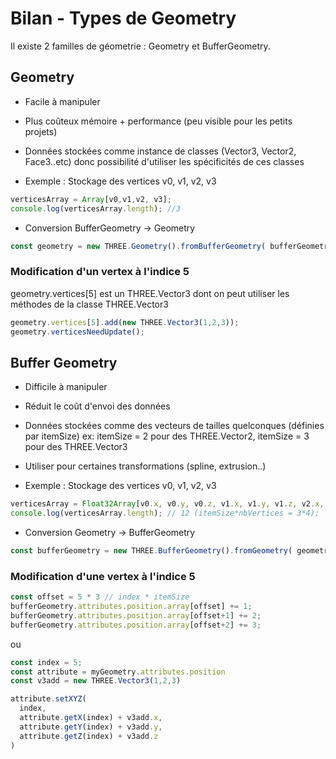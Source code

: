 # Bilan - Types de Geometry

Il existe 2 familles de géometrie : Geometry et BufferGeometry. 

## Geometry 

- Facile à manipuler

- Plus coûteux mémoire + performance (peu visible pour les petits projets)

- Données stockées comme instance de classes (Vector3, Vector2, Face3..etc)
donc possibilité d'utiliser les spécificités de ces classes

- Exemple : Stockage des vertices v0, v1, v2, v3

```javascript
verticesArray = Array[v0,v1,v2, v3]; 
console.log(verticesArray.length); //3  
```

- Conversion BufferGeometry -> Geometry 

```javascript
const geometry = new THREE.Geometry().fromBufferGeometry( bufferGeometry );
```

### Modification d'un vertex à l'indice 5

geometry.vertices[5] est un THREE.Vector3 dont on peut utiliser les méthodes de la classe THREE.Vector3

```javascript
geometry.vertices[5].add(new THREE.Vector3(1,2,3)); 
geometry.verticesNeedUpdate(); 
```

## Buffer Geometry

- Difficile à manipuler 

- Réduit le coût d'envoi des données 

- Données stockées comme des vecteurs de tailles quelconques (définies par itemSize)
ex: itemSize = 2 pour des THREE.Vector2, itemSize = 3 pour des THREE.Vector3 

- Utiliser pour certaines transformations (spline, extrusion..) 

- Exemple : Stockage des vertices v0, v1, v2, v3

```javascript
verticesArray = Float32Array[v0.x, v0.y, v0.z, v1.x, v1.y, v1.z, v2.x, v2.y, v2.z, v3.x, v3.y, v3.z]; 
console.log(verticesArray.length); // 12 (itemSize*nbVertices = 3*4); 
``` 

- Conversion Geometry -> BufferGeometry

```javascript
const bufferGeometry = new THREE.BufferGeometry().fromGeometry( geometry );
```

### Modification d'une vertex à l'indice 5

```javascript
const offset = 5 * 3 // index * itemSize
bufferGeometry.attributes.position.array[offset] += 1; 
bufferGeometry.attributes.position.array[offset+1] += 2; 
bufferGeometry.attributes.position.array[offset+2] += 3; 
```

ou 

```javascript
const index = 5; 
const attribute = myGeometry.attributes.position
const v3add = new THREE.Vector3(1,2,3)

attribute.setXYZ( 
  index, 
  attribute.getX(index) + v3add.x,
  attribute.getY(index) + v3add.y,
  attribute.getZ(index) + v3add.z
)
```



